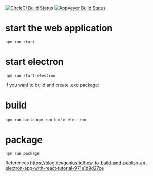 
[![CircleCI Build Status](https://circleci.com/gh/pandurx/password-manager.svg?style=shield)](https://circleci.com/gh/pandurx/password-manager)
[![AppVeyor Build Status](https://ci.appveyor.com/api/projects/status/github/pandurx/password-manager?branch=master&svg=true)](https://ci.appveyor.com/api/projects/status/github/pandurx/password-manager)


# start the web application
`npm run start`

# start electron
`npm run start-electron`

if you want to build and create .exe package:

# build
`npm run build`
`npm run build-electron`

# package
`npm run package`

References
https://blog.devgenius.io/how-to-build-and-publish-an-electron-app-with-react-tutorial-971e1d9d27ce
